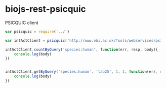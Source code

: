 biojs-rest-psicquic
===================

PSICQUIC client

```js
var psicquic = require('../')

var intActClient = psicquic('http://www.ebi.ac.uk/Tools/webservices/psicquic/intact/webservices/current/search')

intActClient.countByQuery('species:human', function(err, resp, body){
    console.log(body)
})


intActClient.getByQuery('species:human', 'tab25', 1, 1, function(err, resp, body){
    console.log(body)
})
```



